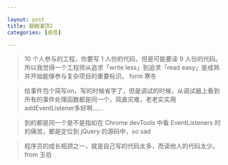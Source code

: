 ```yaml
---

layout: post
title: 醍醐灌顶2
categories: [感悟]

---
```


> 10 个人参与的工程，你要写 1 人份的代码，但是可能要读 9 人份的代码。所以我觉得一个工程师从追求「write less」到追求「read easy」是成熟并开始能够参与复杂项目的重要标识。 form 寒冬

> 给事件包个简写on，写的时候省字了，但是调试的时候，从调试器上看到所有的事件处理函数都是同一个，简直灾难，老老实实用addEventListener多好啊……

> 到的都是同一个是不是指如在 Chrome devTools 中看 EventListeners 时的痛苦，都是定位到 jQuery 的源码中，so sad

> 程序员的成长瓶颈之一，就是自己写的代码太多，而读他人的代码太少。 from 玉伯